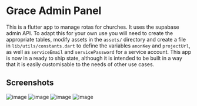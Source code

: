 # Grace Admin Panel

This is a flutter app to manage rotas for churches. It uses the supabase admin API. To adapt this for your own use you will need to create the appropriate tables, modify assets in the `assets/` directory and create a file in `lib/utils/constants.dart` to define the variables `anonKey` and `projectUrl`, as well as `serviceEmail` and `servicePassword` for a service account. This app is now in a ready to ship state, although it is intended to be built in a way that it is easily customisable to the needs of other use cases.

## Screenshots

![image](https://github.com/user-attachments/assets/658bd53a-4ae5-4ccb-8303-b1b6292a2254)
![image](https://github.com/user-attachments/assets/ac891ae8-aff5-41a7-bb92-ed997b94f0ff)
![image](https://github.com/user-attachments/assets/517adaef-153f-4126-a820-ebd91baddfc8)
![image](https://github.com/user-attachments/assets/b76c971a-3ea0-41f3-9c3f-877baa725a1f)
